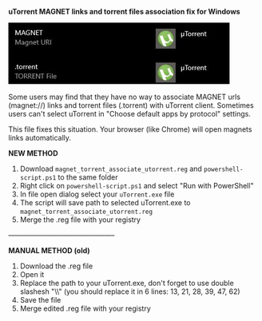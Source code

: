 **uTorrent MAGNET links and torrent files association fix for Windows**

![alt text](https://github.com/warshtranker/utorrent_magnet_fix/blob/main/demo.jpg)

Some users may find that they have no way to associate MAGNET urls (magnet://) links and torrent files (.torrent) with uTorrent client. 
Sometimes users can't select uTorrent in "Choose default apps by protocol" settings.

This file fixes this situation. Your browser (like Chrome) will open magnets links automatically.

**NEW METHOD**
1. Download `magnet_torrent_associate_utorrent.reg` and `powershell-script.ps1` to the same folder
2. Right click on `powershell-script.ps1` and select "Run with PowerShell"
3. In file open dialog select your `uTorrent.exe` file
4. The script will save path to selected uTorrent.exe to `magnet_torrent_associate_utorrent.reg`
5. Merge the .reg file with your registry

~~---------------------------------~~

**MANUAL METHOD (old)**
1. Download the .reg file
2. Open it
3. Replace the path to your uTorrent.exe, don't forget to use double slashesh "\\\\" (you should replace it in 6 lines: 13, 21, 28, 39, 47, 62)
4. Save the file
5. Merge edited .reg file with your registry



